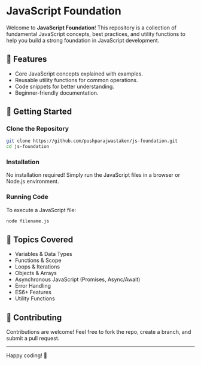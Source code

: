 # JavaScript Foundation

Welcome to **JavaScript Foundation**! This repository is a collection of fundamental JavaScript concepts, best practices, and utility functions to help you build a strong foundation in JavaScript development.

## 📌 Features
- Core JavaScript concepts explained with examples.
- Reusable utility functions for common operations.
- Code snippets for better understanding.
- Beginner-friendly documentation.

## 🚀 Getting Started
### Clone the Repository
```sh
git clone https://github.com/pushparajwastaken/js-foundation.git
cd js-foundation
```

### Installation
No installation required! Simply run the JavaScript files in a browser or Node.js environment.

### Running Code
To execute a JavaScript file:
```sh
node filename.js
```

## 📖 Topics Covered
- Variables & Data Types
- Functions & Scope
- Loops & Iterations
- Objects & Arrays
- Asynchronous JavaScript (Promises, Async/Await)
- Error Handling
- ES6+ Features
- Utility Functions

## 🤝 Contributing
Contributions are welcome! Feel free to fork the repo, create a branch, and submit a pull request.

---
Happy coding! 🎉


